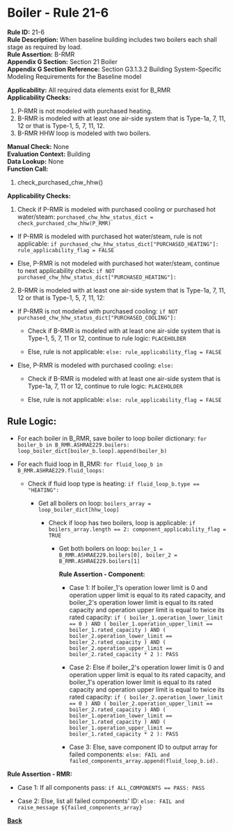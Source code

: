 
# Boiler - Rule 21-6  

**Rule ID:** 21-6  
**Rule Description:** When baseline building includes two boilers each shall stage as required by load.  
**Rule Assertion:** B-RMR  
**Appendix G Section:** Section 21 Boiler  
**Appendix G Section Reference:** Section G3.1.3.2 Building System-Specific Modeling Requirements for the Baseline model  

**Applicability:** All required data elements exist for B_RMR  
**Applicability Checks:**  

1. P-RMR is not modeled with purchased heating.
2. B-RMR is modeled with at least one air-side system that is Type-1a, 7, 11, 12 or that is Type-1, 5, 7, 11, 12.
3. B-RMR HHW loop is modeled with two boilers.

**Manual Check:** None  
**Evaluation Context:** Building  
**Data Lookup:** None  
**Function Call:**  

1. check_purchased_chw_hhw()

**Applicability Checks:**  

1. Check if P-RMR is modeled with purchased cooling or purchased hot water/steam: `purchased_chw_hhw_status_dict = check_purchased_chw_hhw(P_RMR)`

  - If P-RMR is modeled with purchased hot water/steam, rule is not applicable: `if purchased_chw_hhw_status_dict["PURCHASED_HEATING"]: rule_applicability_flag = FALSE`

  - Else, P-RMR is not modeled with purchased hot water/steam, continue to next applicability check: `if NOT purchased_chw_hhw_status_dict["PURCHASED_HEATING"]:`

2. B-RMR is modeled with at least one air-side system that is Type-1a, 7, 11, 12 or that is Type-1, 5, 7, 11, 12:

  - If P-RMR is not modeled with purchased cooling: `if NOT purchased_chw_hhw_status_dict["PURCHASED_COOLING"]:`

    - Check if B-RMR is modeled with at least one air-side system that is Type-1, 5, 7, 11 or 12, continue to rule logic: `PLACEHOLDER`

    - Else, rule is not applicable: `else: rule_applicability_flag = FALSE`

  - Else, P-RMR is modeled with purchased cooling: `else:`

    - Check if B-RMR is modeled with at least one air-side system that is Type-1a, 7, 11 or 12, continue to rule logic: `PLACEHOLDER`

    - Else, rule is not applicable: `else: rule_applicability_flag = FALSE`

## Rule Logic:  

- For each boiler in B_RMR, save boiler to loop boiler dictionary: `for boiler_b in B_RMR.ASHRAE229.boilers: loop_boiler_dict[boiler_b.loop].append(boiler_b)`

- For each fluid loop in B_RMR: `for fluid_loop_b in B_RMR.ASHRAE229.fluid_loops:`

  - Check if fluid loop type is heating: `if fluid_loop_b.type == "HEATING":`

    - Get all boilers on loop: `boilers_array = loop_boiler_dict[hhw_loop]`

      - Check if loop has two boilers, loop is applicable: `if boilers_array.length == 2: component_applicability_flag = TRUE`

        - Get both boilers on loop: `boiler_1 = B_RMR.ASHRAE229.boilers[0], boiler_2 = B_RMR.ASHRAE229.boilers[1]`

          **Rule Assertion - Component:**

            - Case 1: If boiler_1's operation lower limit is 0 and operation upper limit is equal to its rated capacity, and boiler_2's operation lower limit is equal to its rated capacity and operation upper limit is equal to twice its rated capacity: `if ( boiler_1.operation_lower_limit == 0 ) AND ( boiler_1.operation_upper_limit == boiler_1.rated_capacity ) AND ( boiler_2.operation_lower_limit == boiler_2.rated_capacity ) AND ( boiler_2.operation_upper_limit == boiler_2.rated_capacity * 2 ): PASS`

            - Case 2: Else if boiler_2's operation lower limit is 0 and operation upper limit is equal to its rated capacity, and boiler_1's operation lower limit is equal to its rated capacity and operation upper limit is equal to twice its rated capacity: `if ( boiler_2.operation_lower_limit == 0 ) AND ( boiler_2.operation_upper_limit == boiler_2.rated_capacity ) AND ( boiler_1.operation_lower_limit == boiler_1.rated_capacity ) AND ( boiler_1.operation_upper_limit == boiler_1.rated_capacity * 2 ): PASS`

            - Case 3: Else, save component ID to output array for failed components: `else: FAIL and failed_components_array.append(fluid_loop_b.id).`

**Rule Assertion - RMR:**

- Case 1: If all components pass: `if ALL_COMPONENTS == PASS: PASS`

- Case 2: Else, list all failed components' ID: `else: FAIL and raise_message ${failed_components_array}`

**[Back](../_toc.md)**
